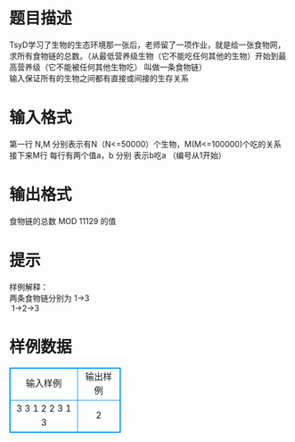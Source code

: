 # 

 
 # 题目描述 
TsyD学习了生物的生态环境那一张后，老师留了一项作业，就是给一张食物网，求所有食物链的总数。（从最低营养级生物（它不能吃任何其他的生物）开始到最高营养级（它不能被任何其他生物吃）&nbsp;叫做一条食物链）<BR>	输入保证所有的生物之间都有直接或间接的生存关系<BR> 

 
 # 输入格式 
第一行&nbsp;N,M&nbsp;分别表示有N（N&lt;=50000）个生物，M(M&lt;=100000)个吃的关系<BR>接下来M行&nbsp;每行有两个值a，b&nbsp;分别&nbsp;表示b吃a&nbsp;（编号从1开始）<BR> 

 
 # 输出格式 
食物链的总数&nbsp;MOD&nbsp;11129&nbsp;的值 

 
 # 提示 
样例解释：<BR>两条食物链分别为&nbsp;1-&gt;3<BR>		&nbsp;1-&gt;2-&gt;3 
# 样例数据
<style>
        table,table tr th, table tr td { border:1px solid #0094ff; }
        table { width: 200px; min-height: 25px; line-height: 25px; text-align: center; border-collapse: collapse;}   
    </style>
<table>
	<tr>
		<td>输入样例</td>
		<td>输出样例</td>
	</tr>
<tr><td>3 3
1 2
2 3
1 3
</td><td>2</td></tr></table>

